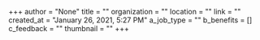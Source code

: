 +++
author = "None"
title = ""
organization = ""
location = ""
link = ""
created_at = "January 26, 2021, 5:27 PM"
a_job_type = ""
b_benefits = []
c_feedback = ""
thumbnail = ""
+++

